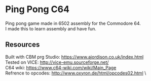 # Ping Pong C64
Ping pong game made in 6502 assembly for the Commodore 64. \
I made this to learn assembly and have fun.
## Resources
Built with CBM prg Studio: https://www.ajordison.co.uk/index.html \
Tested on VICE: http://vice-emu.sourceforge.net/ \
C64 wiki: https://www.c64-wiki.com/wiki/Main_Page \
Refrence to opcodes: http://www.oxyron.de/html/opcodes02.html \
